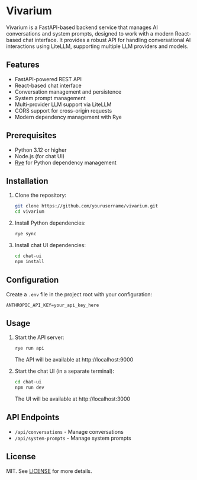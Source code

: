 # Vivarium

Vivarium is a FastAPI-based backend service that manages AI conversations and system prompts, designed to work with a modern React-based chat interface. It provides a robust API for handling conversational AI interactions using LiteLLM, supporting multiple LLM providers and models.

## Features

- FastAPI-powered REST API
- React-based chat interface
- Conversation management and persistence
- System prompt management
- Multi-provider LLM support via LiteLLM
- CORS support for cross-origin requests
- Modern dependency management with Rye

## Prerequisites

- Python 3.12 or higher
- Node.js (for chat UI)
- [Rye](https://rye-up.com/) for Python dependency management

## Installation

1. Clone the repository:

   ```bash
   git clone https://github.com/yourusername/vivarium.git
   cd vivarium
   ```

2. Install Python dependencies:

   ```bash
   rye sync
   ```

3. Install chat UI dependencies:
   ```bash
   cd chat-ui
   npm install
   ```

## Configuration

Create a `.env` file in the project root with your configuration:

```env
ANTHROPIC_API_KEY=your_api_key_here
```

## Usage

1. Start the API server:

   ```bash
   rye run api
   ```

   The API will be available at http://localhost:9000

2. Start the chat UI (in a separate terminal):
   ```bash
   cd chat-ui
   npm run dev
   ```
   The UI will be available at http://localhost:3000

## API Endpoints

- `/api/conversations` - Manage conversations
- `/api/system-prompts` - Manage system prompts

## License

MIT. See [LICENSE](LICENSE) for more details.
